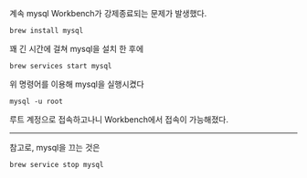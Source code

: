 
계속 mysql Workbench가 강제종료되는 문제가 발생했다.

```
brew install mysql
```

꽤 긴 시간에 걸쳐 mysql을 설치 한 후에 

```
brew services start mysql
```

위 명령어를 이용해 mysql을 실행시켰다

```
mysql -u root
```

루트 계정으로 접속하고나니 Workbench에서 접속이 가능해졌다.

---

참고로, mysql을 끄는 것은

```
brew service stop mysql
```